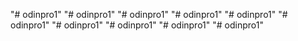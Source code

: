 "# odinpro1" 
"# odinpro1" 
"# odinpro1" 
"# odinpro1" 
"# odinpro1" 
"# odinpro1" 
"# odinpro1" 
"# odinpro1" 
"# odinpro1" 
"# odinpro1" 

